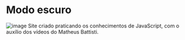 # **Modo escuro**

![image](https://user-images.githubusercontent.com/111945115/210094383-7d9c166d-2f1e-45f8-8d73-46d87b641956.png)
Site criado praticando os conhecimentos de JavaScript, com o auxílio dos vídeos do Matheus Battisti. 
